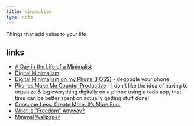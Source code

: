 ```yaml
---
title: minimalism
type: note
---
```


Things that add value to your life

## links

- [A Day in the Life of a Minimalist](https://piped.kavin.rocks/watch?v=tG2GJZcBKOE)
- [Digital Minimalism](https://piped.kavin.rocks/watch?v=4kwi5zLJRP8)
- [Digital Minimalism on my Phone (FOSS)](https://polarhive.net/blog/digital-minimalism-on-my-phone-foss) - degoogle your phone
- [Phones Make Me Counter Productive](https://polarhive.net/blog/phones-make-me-counter-productive) - I don't like the idea of having to organize & log everything digitally on a phone using a todo app, that time can be better spent on actually getting stuff done!
- [Consume Less. Create More. It’s More Fun.](https://telegra.ph/Consume-Less-Create-More-Its-More-Fun-12-04)
- [What is "Freedom" Anyway?](https://odysee.com/@Luke:7/what-is-freedom-anyway:8?t=490)
- [Minimal Wallpaper](https://i.imgur.com/5W9ICzL.png)
